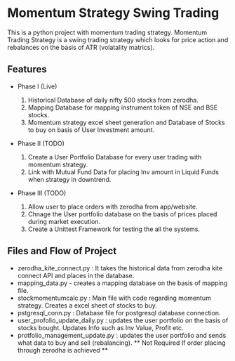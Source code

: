 # Momentum Strategy Swing Trading
This is a python project with momentum trading strategy. Momentum Trading Strategy is a swing trading strategy which looks for price action and rebalances on the basis of ATR (volatality matrics).

## Features 
- Phase I (Live)
    1. Historical Database of daily nifty 500 stocks from zerodha.
    2. Mapping Database for mapping instrument token of NSE and BSE stocks.
    3. Momentum strategy excel sheet generation and Database of Stocks to buy on basis of User Investment amount.

- Phase II (TODO)
    1. Create a User Portfolio Database for every user trading with momentum strategy.
    2. Link with Mutual Fund Data for placing Inv amount in Liquid Funds when strategy in downtrend.

- Phase III (TODO)
    1. Allow user to place orders with zerodha from app/website.
    2. Chnage the User portfolio database on the basis of prices placed during market execution.
    3. Create a Unittest Framework for testing the all the systems.


## Files and Flow of Project
- zerodha_kite_connect.py : It takes the historical data from zerodha kite connect API and places in the database.
- mapping_data.py - creates a mapping database on the basis of mapping file.
- stockmomentumcalc.py : Main file with code regarding momentum strategy. Creates a excel sheet of stocks to buy.
- pstgresql_conn.py : Database file for postgresql database connection.
- user_profolio_update_daily.py : updates the user portfolio on the basis of stocks bought. Updates Info such as Inv Value, Profit etc.
- protfolio_management_update.py : updates the user portfolio and sends what data to buy and sell (rebalancing). ** Not Required If order placing through zerodha is achieved **

